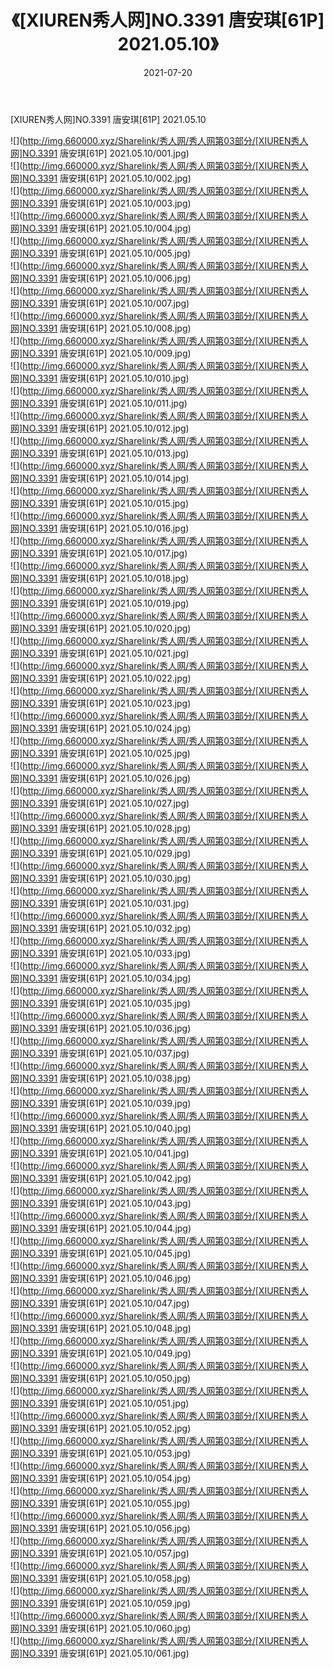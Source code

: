﻿---
layout: post
title:  《[XIUREN秀人网]NO.3391 唐安琪[61P] 2021.05.10》
date:   2021-07-20
img: http://img.660000.xyz/Sharelink/秀人网/秀人网第03部分/[XIUREN秀人网]NO.3391 唐安琪[61P] 2021.05.10/000.jpg
categories: [美女, 清纯, 唯美]
---

[XIUREN秀人网]NO.3391 唐安琪[61P] 2021.05.10

  ![](http://img.660000.xyz/Sharelink/秀人网/秀人网第03部分/[XIUREN秀人网]NO.3391 唐安琪[61P] 2021.05.10/001.jpg) <br> ![](http://img.660000.xyz/Sharelink/秀人网/秀人网第03部分/[XIUREN秀人网]NO.3391 唐安琪[61P] 2021.05.10/002.jpg) <br> ![](http://img.660000.xyz/Sharelink/秀人网/秀人网第03部分/[XIUREN秀人网]NO.3391 唐安琪[61P] 2021.05.10/003.jpg) <br> ![](http://img.660000.xyz/Sharelink/秀人网/秀人网第03部分/[XIUREN秀人网]NO.3391 唐安琪[61P] 2021.05.10/004.jpg) <br> ![](http://img.660000.xyz/Sharelink/秀人网/秀人网第03部分/[XIUREN秀人网]NO.3391 唐安琪[61P] 2021.05.10/005.jpg) <br> ![](http://img.660000.xyz/Sharelink/秀人网/秀人网第03部分/[XIUREN秀人网]NO.3391 唐安琪[61P] 2021.05.10/006.jpg) <br> ![](http://img.660000.xyz/Sharelink/秀人网/秀人网第03部分/[XIUREN秀人网]NO.3391 唐安琪[61P] 2021.05.10/007.jpg) <br> ![](http://img.660000.xyz/Sharelink/秀人网/秀人网第03部分/[XIUREN秀人网]NO.3391 唐安琪[61P] 2021.05.10/008.jpg) <br> ![](http://img.660000.xyz/Sharelink/秀人网/秀人网第03部分/[XIUREN秀人网]NO.3391 唐安琪[61P] 2021.05.10/009.jpg) <br> ![](http://img.660000.xyz/Sharelink/秀人网/秀人网第03部分/[XIUREN秀人网]NO.3391 唐安琪[61P] 2021.05.10/010.jpg) <br> ![](http://img.660000.xyz/Sharelink/秀人网/秀人网第03部分/[XIUREN秀人网]NO.3391 唐安琪[61P] 2021.05.10/011.jpg) <br> ![](http://img.660000.xyz/Sharelink/秀人网/秀人网第03部分/[XIUREN秀人网]NO.3391 唐安琪[61P] 2021.05.10/012.jpg) <br> ![](http://img.660000.xyz/Sharelink/秀人网/秀人网第03部分/[XIUREN秀人网]NO.3391 唐安琪[61P] 2021.05.10/013.jpg) <br> ![](http://img.660000.xyz/Sharelink/秀人网/秀人网第03部分/[XIUREN秀人网]NO.3391 唐安琪[61P] 2021.05.10/014.jpg) <br> ![](http://img.660000.xyz/Sharelink/秀人网/秀人网第03部分/[XIUREN秀人网]NO.3391 唐安琪[61P] 2021.05.10/015.jpg) <br> ![](http://img.660000.xyz/Sharelink/秀人网/秀人网第03部分/[XIUREN秀人网]NO.3391 唐安琪[61P] 2021.05.10/016.jpg) <br> ![](http://img.660000.xyz/Sharelink/秀人网/秀人网第03部分/[XIUREN秀人网]NO.3391 唐安琪[61P] 2021.05.10/017.jpg) <br> ![](http://img.660000.xyz/Sharelink/秀人网/秀人网第03部分/[XIUREN秀人网]NO.3391 唐安琪[61P] 2021.05.10/018.jpg) <br> ![](http://img.660000.xyz/Sharelink/秀人网/秀人网第03部分/[XIUREN秀人网]NO.3391 唐安琪[61P] 2021.05.10/019.jpg) <br> ![](http://img.660000.xyz/Sharelink/秀人网/秀人网第03部分/[XIUREN秀人网]NO.3391 唐安琪[61P] 2021.05.10/020.jpg) <br> ![](http://img.660000.xyz/Sharelink/秀人网/秀人网第03部分/[XIUREN秀人网]NO.3391 唐安琪[61P] 2021.05.10/021.jpg) <br> ![](http://img.660000.xyz/Sharelink/秀人网/秀人网第03部分/[XIUREN秀人网]NO.3391 唐安琪[61P] 2021.05.10/022.jpg) <br> ![](http://img.660000.xyz/Sharelink/秀人网/秀人网第03部分/[XIUREN秀人网]NO.3391 唐安琪[61P] 2021.05.10/023.jpg) <br> ![](http://img.660000.xyz/Sharelink/秀人网/秀人网第03部分/[XIUREN秀人网]NO.3391 唐安琪[61P] 2021.05.10/024.jpg) <br> ![](http://img.660000.xyz/Sharelink/秀人网/秀人网第03部分/[XIUREN秀人网]NO.3391 唐安琪[61P] 2021.05.10/025.jpg) <br> ![](http://img.660000.xyz/Sharelink/秀人网/秀人网第03部分/[XIUREN秀人网]NO.3391 唐安琪[61P] 2021.05.10/026.jpg) <br> ![](http://img.660000.xyz/Sharelink/秀人网/秀人网第03部分/[XIUREN秀人网]NO.3391 唐安琪[61P] 2021.05.10/027.jpg) <br> ![](http://img.660000.xyz/Sharelink/秀人网/秀人网第03部分/[XIUREN秀人网]NO.3391 唐安琪[61P] 2021.05.10/028.jpg) <br> ![](http://img.660000.xyz/Sharelink/秀人网/秀人网第03部分/[XIUREN秀人网]NO.3391 唐安琪[61P] 2021.05.10/029.jpg) <br> ![](http://img.660000.xyz/Sharelink/秀人网/秀人网第03部分/[XIUREN秀人网]NO.3391 唐安琪[61P] 2021.05.10/030.jpg) <br> ![](http://img.660000.xyz/Sharelink/秀人网/秀人网第03部分/[XIUREN秀人网]NO.3391 唐安琪[61P] 2021.05.10/031.jpg) <br> ![](http://img.660000.xyz/Sharelink/秀人网/秀人网第03部分/[XIUREN秀人网]NO.3391 唐安琪[61P] 2021.05.10/032.jpg) <br> ![](http://img.660000.xyz/Sharelink/秀人网/秀人网第03部分/[XIUREN秀人网]NO.3391 唐安琪[61P] 2021.05.10/033.jpg) <br> ![](http://img.660000.xyz/Sharelink/秀人网/秀人网第03部分/[XIUREN秀人网]NO.3391 唐安琪[61P] 2021.05.10/034.jpg) <br> ![](http://img.660000.xyz/Sharelink/秀人网/秀人网第03部分/[XIUREN秀人网]NO.3391 唐安琪[61P] 2021.05.10/035.jpg) <br> ![](http://img.660000.xyz/Sharelink/秀人网/秀人网第03部分/[XIUREN秀人网]NO.3391 唐安琪[61P] 2021.05.10/036.jpg) <br> ![](http://img.660000.xyz/Sharelink/秀人网/秀人网第03部分/[XIUREN秀人网]NO.3391 唐安琪[61P] 2021.05.10/037.jpg) <br> ![](http://img.660000.xyz/Sharelink/秀人网/秀人网第03部分/[XIUREN秀人网]NO.3391 唐安琪[61P] 2021.05.10/038.jpg) <br> ![](http://img.660000.xyz/Sharelink/秀人网/秀人网第03部分/[XIUREN秀人网]NO.3391 唐安琪[61P] 2021.05.10/039.jpg) <br> ![](http://img.660000.xyz/Sharelink/秀人网/秀人网第03部分/[XIUREN秀人网]NO.3391 唐安琪[61P] 2021.05.10/040.jpg) <br> ![](http://img.660000.xyz/Sharelink/秀人网/秀人网第03部分/[XIUREN秀人网]NO.3391 唐安琪[61P] 2021.05.10/041.jpg) <br> ![](http://img.660000.xyz/Sharelink/秀人网/秀人网第03部分/[XIUREN秀人网]NO.3391 唐安琪[61P] 2021.05.10/042.jpg) <br> ![](http://img.660000.xyz/Sharelink/秀人网/秀人网第03部分/[XIUREN秀人网]NO.3391 唐安琪[61P] 2021.05.10/043.jpg) <br> ![](http://img.660000.xyz/Sharelink/秀人网/秀人网第03部分/[XIUREN秀人网]NO.3391 唐安琪[61P] 2021.05.10/044.jpg) <br> ![](http://img.660000.xyz/Sharelink/秀人网/秀人网第03部分/[XIUREN秀人网]NO.3391 唐安琪[61P] 2021.05.10/045.jpg) <br> ![](http://img.660000.xyz/Sharelink/秀人网/秀人网第03部分/[XIUREN秀人网]NO.3391 唐安琪[61P] 2021.05.10/046.jpg) <br> ![](http://img.660000.xyz/Sharelink/秀人网/秀人网第03部分/[XIUREN秀人网]NO.3391 唐安琪[61P] 2021.05.10/047.jpg) <br> ![](http://img.660000.xyz/Sharelink/秀人网/秀人网第03部分/[XIUREN秀人网]NO.3391 唐安琪[61P] 2021.05.10/048.jpg) <br> ![](http://img.660000.xyz/Sharelink/秀人网/秀人网第03部分/[XIUREN秀人网]NO.3391 唐安琪[61P] 2021.05.10/049.jpg) <br> ![](http://img.660000.xyz/Sharelink/秀人网/秀人网第03部分/[XIUREN秀人网]NO.3391 唐安琪[61P] 2021.05.10/050.jpg) <br> ![](http://img.660000.xyz/Sharelink/秀人网/秀人网第03部分/[XIUREN秀人网]NO.3391 唐安琪[61P] 2021.05.10/051.jpg) <br> ![](http://img.660000.xyz/Sharelink/秀人网/秀人网第03部分/[XIUREN秀人网]NO.3391 唐安琪[61P] 2021.05.10/052.jpg) <br> ![](http://img.660000.xyz/Sharelink/秀人网/秀人网第03部分/[XIUREN秀人网]NO.3391 唐安琪[61P] 2021.05.10/053.jpg) <br> ![](http://img.660000.xyz/Sharelink/秀人网/秀人网第03部分/[XIUREN秀人网]NO.3391 唐安琪[61P] 2021.05.10/054.jpg) <br> ![](http://img.660000.xyz/Sharelink/秀人网/秀人网第03部分/[XIUREN秀人网]NO.3391 唐安琪[61P] 2021.05.10/055.jpg) <br> ![](http://img.660000.xyz/Sharelink/秀人网/秀人网第03部分/[XIUREN秀人网]NO.3391 唐安琪[61P] 2021.05.10/056.jpg) <br> ![](http://img.660000.xyz/Sharelink/秀人网/秀人网第03部分/[XIUREN秀人网]NO.3391 唐安琪[61P] 2021.05.10/057.jpg) <br> ![](http://img.660000.xyz/Sharelink/秀人网/秀人网第03部分/[XIUREN秀人网]NO.3391 唐安琪[61P] 2021.05.10/058.jpg) <br> ![](http://img.660000.xyz/Sharelink/秀人网/秀人网第03部分/[XIUREN秀人网]NO.3391 唐安琪[61P] 2021.05.10/059.jpg) <br> ![](http://img.660000.xyz/Sharelink/秀人网/秀人网第03部分/[XIUREN秀人网]NO.3391 唐安琪[61P] 2021.05.10/060.jpg) <br> ![](http://img.660000.xyz/Sharelink/秀人网/秀人网第03部分/[XIUREN秀人网]NO.3391 唐安琪[61P] 2021.05.10/061.jpg) <br>